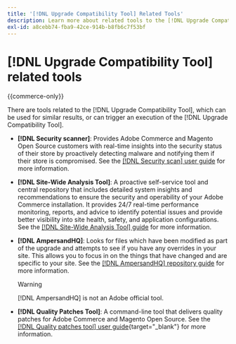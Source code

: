 ```yaml
---
title: '[!DNL Upgrade Compatibility Tool] Related Tools'
description: Learn more about related tools to the [!DNL Upgrade Compatibility Tool] on your Adobe Commerce project.
exl-id: a8cebb74-fba9-42ce-914b-b8fb6c7f53bf
---
```

# [!DNL Upgrade Compatibility Tool] related tools

{{commerce-only}}

There are tools related to the [!DNL Upgrade Compatibility Tool], which can be used for similar results, or can trigger an execution of the [!DNL Upgrade Compatibility Tool].

- **[!DNL Security scanner]**: Provides Adobe Commerce and Magento Open Source customers with real-time insights into the security status of their store by proactively detecting malware and notifying them if their store is compromised. See the [[!DNL Security scan] user guide](https://docs.magento.com/user-guide/magento/security-scan.html) for more information.

- **[!DNL Site-Wide Analysis Tool]**: A proactive self-service tool and central repository that includes detailed system insights and recommendations to ensure the security and operability of your Adobe Commerce installation. It provides 24/7 real-time performance monitoring, reports, and advice to identify potential issues and provide better visibility into site health, safety, and application configurations. See the [[!DNL Site-Wide Analysis Tool] guide](../../tools/site-wide-analysis-tool/intro.md) for more information.

- **[!DNL AmpersandHQ]**: Looks for files which have been modified as part of the upgrade and attempts to see if you have any overrides in your site. This allows you to focus in on the things that have changed and are specific to your site. See the [[!DNL AmpersandHQ] repository guide](https://github.com/AmpersandHQ) for more information.

   >[!WARNING]
   >
   >[!DNL AmpersandHQ] is not an Adobe official tool.

- **[!DNL Quality Patches Tool]**: A command-line tool that delivers quality patches for Adobe Commerce and Magento Open Source. See the [[!DNL Quality patches tool] user guide](https://experienceleague.adobe.com/tools/commerce-quality-patches/index.html){target="_blank"} for more information.
